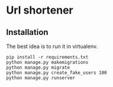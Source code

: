 # Url shortener
## Installation
The best idea is to run it in virtualenv.
```
pip install -r requirements.txt
python manage.py makemigrations
python manage.py migrate
python manage.py create_fake_users 100
python manage.py runserver
```
